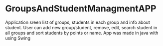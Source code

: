 # GroupsAndStudentManagmentAPP
Application sreen list of groups, students in each group and info about student. User can add new group/student, remove, edit, search student in all groups and sort students by points or name.
App was made in java with using Swing 
